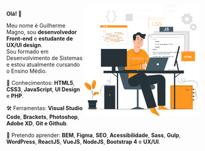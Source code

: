 <img src="assets/art.png" align="right" min-width="300px" max-width="500px" width="300px">

<p align="left">
  <strong>Olá! 👋</strong>   
</p>
<p align="left">
  Meu nome é Guilherme Magno, sou <strong>desenvolvedor Front-end</strong> e <strong>estudante de UX/UI design</strong>. <br>
  Sou formado em Desenvolvimento de Sistemas e estou atualmente cursando o Ensino Médio.
</p> 

<p align="left">
  🚀 Conhecimentos: <strong>HTML5</strong>, <strong>CSS3</strong>, <strong>JavaScript</strong>, <strong>UI Design</strong> e <strong>PHP</strong>.
</p>

<p align="left">
  🛠️ Ferramentas: <strong>Visual Studio Code</strong>, <strong>Brackets</strong>, <strong>Photoshop</strong>, <strong>Adobe XD</strong>, <strong>Git e Github</strong>.
</p>

<p align="left">
  🤩 Pretendo aprender: <strong>BEM</strong>, <strong>Figma</strong>, <strong>SEO</strong>, <strong>Acessibilidade</strong>, <strong>Sass</strong>, <strong>Gulp</strong>, <strong>WordPress</strong>, <strong>ReactJS</strong>, <strong>VueJS</strong>, <strong>NodeJS</strong>, <strong>Bootstrap 4</strong> e <strong>UX/UI</strong>.
</p>